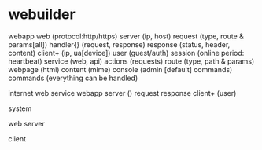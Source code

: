 # webuilder

webapp
  web (protocol:http/https)
    server (ip, host)
      request (type, route & params[all])
        handler{} (request, response)
      response (status, header, content)
    client+ (ip, ua[device])
      user (guest/auth)
      session (online period: heartbeat)
      service (web, api)
      actions (requests)
      route (type, path & params)
      webpage (html)
      content (mime)
  console (admin [default] commands)
    commands (everything can be handled)
    
internet
  web service
    webapp
      server ()
        request
        response
      client+ (user)
      
system
  
web
  server
    
  client
